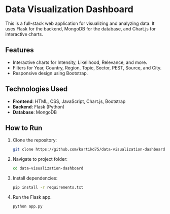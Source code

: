 # Data Visualization Dashboard

This is a full-stack web application for visualizing and analyzing data. It uses Flask for the backend, MongoDB for the database, and Chart.js for interactive charts.

## Features
- Interactive charts for Intensity, Likelihood, Relevance, and more.
- Filters for Year, Country, Region, Topic, Sector, PEST, Source, and City.
- Responsive design using Bootstrap.

## Technologies Used
- **Frontend**: HTML, CSS, JavaScript, Chart.js, Bootstrap
- **Backend**: Flask (Python)
- **Database**: MongoDB

## How to Run
1. Clone the repository:
   ```bash
   git clone https://github.com/kartikd75/data-visualization-dashboard.git

2. Navigate to project folder:
   ```bash
   cd data-visualization-dashboard
   
3. Install dependencies:
   ```bash
   pip install -r requirements.txt
   
4. Run the Flask app.
   ```bash
   python app.py
